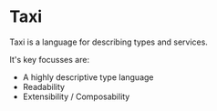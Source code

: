 # Taxi

Taxi is a language for describing types and services.

It's key focusses are:

 * A highly descriptive type language
 * Readability
 * Extensibility / Composability
 